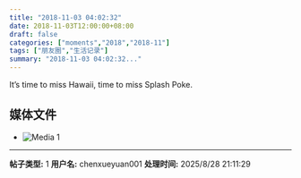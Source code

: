 ```yaml
---
title: "2018-11-03 04:02:32"
date: 2018-11-03T12:00:00+08:00
draft: false
categories: ["moments","2018","2018-11"]
tags: ["朋友圈","生活记录"]
summary: "2018-11-03 04:02:32..."
---
```


It’s time to miss Hawaii, time to miss Splash Poke.

## 媒体文件

- ![Media 1](/Moments/photos/2018-11-03/201811030402320.jpg)

---

**帖子类型:** 1
**用户名:** chenxueyuan001
**处理时间:** 2025/8/28 21:11:29